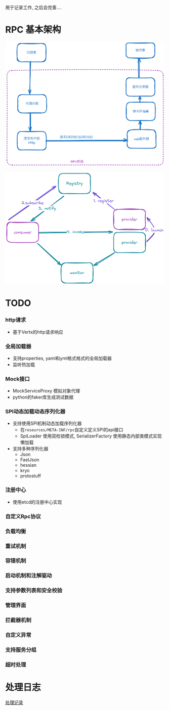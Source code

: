 用于记录工作, 之后会完善....
# RPC 基本架构
![框架图](doc/framework.png "基本框架")

![dubbo](doc/dubboframework.png "设计思路")
# TODO
### http请求
- 基于Vertx的http请求响应
### 全局加载器 
- 支持properties, yaml和yml格式格式的全局加载器
- 监听热加载 
### Mock接口
 - MockServiceProxy 模拟对象代理
 - python的faker库生成测试数据 
### SPI动态加载动态序列化器
 - 支持使用SPI机制动态加载序列化器 
   - 在`resources/META-INF/rpc`自定义定义SPI的api接口
   - SpiLoader 使用双检锁模式, SerializerFactory 使用静态内部类模式实现懒加载
 - 支持多种序列化器
   - Json
   - FastJson
   - hessian
   - kryo
   - protostuff
### 注册中心
- 使用etcd的注册中心实现
### 自定义Rpc协议
### 负载均衡
### 重试机制
### 容错机制
### 启动机制和注解驱动
### 支持参数列表和安全校验
### 管理界面
### 拦截器机制
### 自定义异常
### 支持服务分组
### 超时处理

# 处理日志
[处理记录](doc/debug_log.md)
